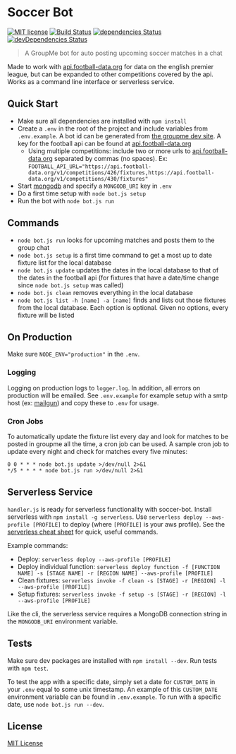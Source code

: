 # Soccer Bot

[![MIT license](https://img.shields.io/github/license/noahbass/soccer-bot.svg)](http://opensource.org/licenses/MIT) [![Build Status](https://travis-ci.org/noahbass/soccer-bot.svg?branch=master)](https://travis-ci.org/noahbass/soccer-bot) [![dependencies Status](https://david-dm.org/noahbass/soccer-bot/status.svg)](https://david-dm.org/noahbass/soccer-bot) [![devDependencies Status](https://david-dm.org/noahbass/soccer-bot/dev-status.svg)](https://david-dm.org/noahbass/soccer-bot?type=dev)

> A GroupMe bot for auto posting upcoming soccer matches in a chat

Made to work with [api.football-data.org](https://api.football-data.org/) for data on the english premier league, but can be expanded to other competitions covered by the api. Works as a command line interface or serverless service.

## Quick Start

- Make sure all dependencies are installed with `npm install`
- Create a `.env` in the root of the project and include variables from `.env.example`. A bot id can be generated from [the groupme dev site](https://dev.groupme.com/bots). A key for the football api can be found at [api.football-data.org](http://api.football-data.org/)
  - Using multiple competitions: include two or more urls to [api.football-data.org](http://api.football-data.org/) separated by commas (no spaces). Ex: `FOOTBALL_API_URL="https://api.football-data.org/v1/competitions/426/fixtures,https://api.football-data.org/v1/competitions/430/fixtures"`
- Start [mongodb](https://www.mongodb.com/download-center) and specify a `MONGODB_URI` key in `.env`
- Do a first time setup with `node bot.js setup`
- Run the bot with `node bot.js run`

## Commands

- `node bot.js run` looks for upcoming matches and posts them to the group chat
- `node bot.js setup` is a first time command to get a most up to date fixture list for the local database
- `node bot.js update` updates the dates in the local database to that of the dates in the football api (for fixtures that have a date/time change since `node bot.js setup` was called)
- `node bot.js clean` removes everything in the local database
- `node bot.js list -h [name] -a [name]` finds and lists out those fixtures from the local database. Each option is optional. Given no options, every fixture will be listed

## On Production

Make sure `NODE_ENV="production"` in the `.env`.

### Logging

Logging on production logs to `logger.log`. In addition, all errors on production will be emailed. See `.env.example` for example setup with a smtp host (ex: [mailgun](http://www.mailgun.com/)) and copy these to `.env` for usage.

### Cron Jobs

To automatically update the fixture list every day and look for matches to be posted in groupme all the time, a cron job can be used. A sample cron job to update every night and check for matches every five minutes:

```
0 0 * * * node bot.js update >/dev/null 2>&1
*/5 * * * * node bot.js run >/dev/null 2>&1
```

## Serverless Service

`handler.js` is ready for serverless functionality with soccer-bot. Install serverless with `npm install -g serverless`. Use `serverless deploy --aws-profile [PROFILE]` to deploy (where `[PROFILE]` is your aws profile). See the [serverless cheat sheet](https://serverless.com/framework/docs/providers/aws/guide/workflow#deploy-all) for quick, useful commands.

Example commands:

- Deploy: `serverless deploy --aws-profile [PROFILE]`
- Deploy individual function: `serverless deploy function -f [FUNCTION NAME] -s [STAGE NAME] -r [REGION NAME] --aws-profile [PROFILE]`
- Clean fixtures: `serverless invoke -f clean -s [STAGE] -r [REGION] -l --aws-profile [PROFILE]`
- Setup fixtures: `serverless invoke -f setup -s [STAGE] -r [REGION] -l --aws-profile [PROFILE]`

Like the cli, the serverless service requires a MongoDB connection string in the `MONGODB_URI` environment variable.

## Tests

Make sure dev packages are installed with `npm install --dev`. Run tests with `npm test`.

To test the app with a specific date, simply set a date for `CUSTOM_DATE` in your `.env` equal to some unix timestamp. An example of this `CUSTOM_DATE` environment variable can be found in `.env.example`. To run with a specific date, use `node bot.js run --dev`.

## License

[MIT License](LICENSE.md)
